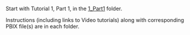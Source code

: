 Start with Tutorial 1, Part 1, in the <a href="./1_Part1">1_Part1</a> folder.

Instructions (including links to Video tutorials) along with corresponding PBIX file(s) are in each folder.
